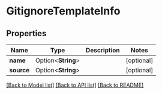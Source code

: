 # GitignoreTemplateInfo

## Properties

Name | Type | Description | Notes
------------ | ------------- | ------------- | -------------
**name** | Option<**String**> |  | [optional]
**source** | Option<**String**> |  | [optional]

[[Back to Model list]](../README.md#documentation-for-models) [[Back to API list]](../README.md#documentation-for-api-endpoints) [[Back to README]](../README.md)


